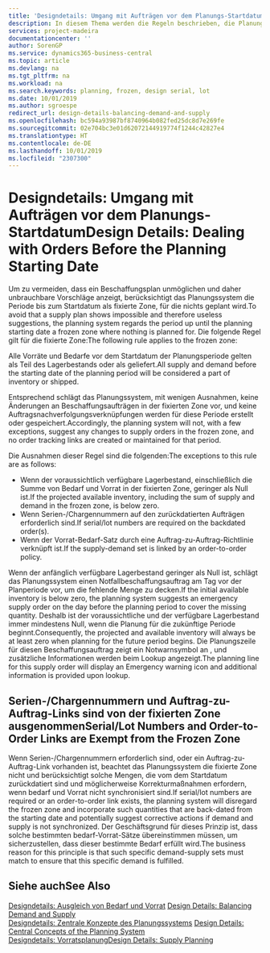 ```yaml
---
title: 'Designdetails: Umgang mit Aufträgen vor dem Planungs-Startdatum | Microsoft Docs'
description: In diesem Thema werden die Regeln beschrieben, die Planung für Aufträge in der fixierten Zone anwendet.
services: project-madeira
documentationcenter: ''
author: SorenGP
ms.service: dynamics365-business-central
ms.topic: article
ms.devlang: na
ms.tgt_pltfrm: na
ms.workload: na
ms.search.keywords: planning, frozen, design serial, lot
ms.date: 10/01/2019
ms.author: sgroespe
redirect_url: design-details-balancing-demand-and-supply
ms.openlocfilehash: bc594a93987bf8740964b082fed25dc8d7e269fe
ms.sourcegitcommit: 02e704bc3e01d62072144919774f1244c42827e4
ms.translationtype: HT
ms.contentlocale: de-DE
ms.lasthandoff: 10/01/2019
ms.locfileid: "2307300"
---
```

# <a name="design-details-dealing-with-orders-before-the-planning-starting-date"></a><span data-ttu-id="cf75d-103">Designdetails: Umgang mit Aufträgen vor dem Planungs-Startdatum</span><span class="sxs-lookup"><span data-stu-id="cf75d-103">Design Details: Dealing with Orders Before the Planning Starting Date</span></span>
<span data-ttu-id="cf75d-104">Um zu vermeiden, dass ein Beschaffungsplan unmöglichen und daher unbrauchbare Vorschläge anzeigt, berücksichtigt das Planungssystem die Periode bis zum Startdatum als fixierte Zone, für die nichts geplant wird.</span><span class="sxs-lookup"><span data-stu-id="cf75d-104">To avoid that a supply plan shows impossible and therefore useless suggestions, the planning system regards the period up until the planning starting date a frozen zone where nothing is planned for.</span></span> <span data-ttu-id="cf75d-105">Die folgende Regel gilt für die fixierte Zone:</span><span class="sxs-lookup"><span data-stu-id="cf75d-105">The following rule applies to the frozen zone:</span></span>  

<span data-ttu-id="cf75d-106">Alle Vorräte und Bedarfe vor dem Startdatum der Planungsperiode gelten als Teil des Lagerbestands oder als geliefert.</span><span class="sxs-lookup"><span data-stu-id="cf75d-106">All supply and demand before the starting date of the planning period will be considered a part of inventory or shipped.</span></span>  

<span data-ttu-id="cf75d-107">Entsprechend schlägt das Planungssystem, mit wenigen Ausnahmen, keine Änderungen an Beschaffungsaufträgen in der fixierten Zone vor, und keine Auftragsnachverfolgungsverknüpfungen werden für diese Periode erstellt oder gespeichert.</span><span class="sxs-lookup"><span data-stu-id="cf75d-107">Accordingly, the planning system will not, with a few exceptions, suggest any changes to supply orders in the frozen zone, and no order tracking links are created or maintained for that period.</span></span>  

<span data-ttu-id="cf75d-108">Die Ausnahmen dieser Regel sind die folgenden:</span><span class="sxs-lookup"><span data-stu-id="cf75d-108">The exceptions to this rule are as follows:</span></span>  

* <span data-ttu-id="cf75d-109">Wenn der voraussichtlich verfügbare Lagerbestand, einschließlich die Summe von Bedarf und Vorrat in der fixierten Zone, geringer als Null ist.</span><span class="sxs-lookup"><span data-stu-id="cf75d-109">If the projected available inventory, including the sum of supply and demand in the frozen zone, is below zero.</span></span>  
* <span data-ttu-id="cf75d-110">Wenn Serien-/Chargennummern auf den zurückdatierten Aufträgen erforderlich sind.</span><span class="sxs-lookup"><span data-stu-id="cf75d-110">If serial/lot numbers are required on the backdated order(s).</span></span>  
* <span data-ttu-id="cf75d-111">Wenn der Vorrat-Bedarf-Satz durch eine Auftrag-zu-Auftrag-Richtlinie verknüpft ist.</span><span class="sxs-lookup"><span data-stu-id="cf75d-111">If the supply-demand set is linked by an order-to-order policy.</span></span>  

<span data-ttu-id="cf75d-112">Wenn der anfänglich verfügbare Lagerbestand geringer als Null ist, schlägt das Planungssystem einen Notfallbeschaffungsauftrag am Tag vor der Planperiode vor, um die fehlende Menge zu decken.</span><span class="sxs-lookup"><span data-stu-id="cf75d-112">If the initial available inventory is below zero, the planning system suggests an emergency supply order on the day before the planning period to cover the missing quantity.</span></span> <span data-ttu-id="cf75d-113">Deshalb ist der voraussichtliche und der verfügbare Lagerbestand immer mindestens Null, wenn die Planung für die zukünftige Periode beginnt.</span><span class="sxs-lookup"><span data-stu-id="cf75d-113">Consequently, the projected and available inventory will always be at least zero when planning for the future period begins.</span></span> <span data-ttu-id="cf75d-114">Die Planungszeile für diesen Beschaffungsauftrag zeigt ein Notwarnsymbol an , und zusätzliche Informationen werden beim Lookup angezeigt.</span><span class="sxs-lookup"><span data-stu-id="cf75d-114">The planning line for this supply order will display an Emergency warning icon and additional information is provided upon lookup.</span></span>  

## <a name="seriallot-numbers-and-order-to-order-links-are-exempt-from-the-frozen-zone"></a><span data-ttu-id="cf75d-115">Serien-/Chargennummern und Auftrag-zu-Auftrag-Links sind von der fixierten Zone ausgenommen</span><span class="sxs-lookup"><span data-stu-id="cf75d-115">Serial/Lot Numbers and Order-to-Order Links are Exempt from the Frozen Zone</span></span>  
<span data-ttu-id="cf75d-116">Wenn Serien-/Chargennummern erforderlich sind, oder ein Auftrag-zu-Auftrag-Link vorhanden ist, beachtet das Planungssystem die fixierte Zone nicht und berücksichtigt solche Mengen, die vom dem Startdatum zurückdatiert sind und möglicherweise Korrekturmaßnahmen erfordern, wenn bedarf und Vorrat nicht synchronisiert sind.</span><span class="sxs-lookup"><span data-stu-id="cf75d-116">If serial/lot numbers are required or an order-to-order link exists, the planning system will disregard the frozen zone and incorporate such quantities that are back-dated from the starting date and potentially suggest corrective actions if demand and supply is not synchronized.</span></span> <span data-ttu-id="cf75d-117">Der Geschäftsgrund für dieses Prinzip ist, dass solche bestimmten bedarf-Vorrat-Sätze übereinstimmen müssen, um sicherzustellen, dass dieser bestimmte Bedarf erfüllt wird.</span><span class="sxs-lookup"><span data-stu-id="cf75d-117">The business reason for this principle is that such specific demand-supply sets must match to ensure that this specific demand is fulfilled.</span></span>  

## <a name="see-also"></a><span data-ttu-id="cf75d-118">Siehe auch</span><span class="sxs-lookup"><span data-stu-id="cf75d-118">See Also</span></span>  
<span data-ttu-id="cf75d-119">[Designdetails: Ausgleich von Bedarf und Vorrat](design-details-balancing-demand-and-supply.md) </span><span class="sxs-lookup"><span data-stu-id="cf75d-119">[Design Details: Balancing Demand and Supply](design-details-balancing-demand-and-supply.md) </span></span>  
<span data-ttu-id="cf75d-120">[Designdetails: Zentrale Konzepte des Planungssystems](design-details-central-concepts-of-the-planning-system.md) </span><span class="sxs-lookup"><span data-stu-id="cf75d-120">[Design Details: Central Concepts of the Planning System](design-details-central-concepts-of-the-planning-system.md) </span></span>  
[<span data-ttu-id="cf75d-121">Designdetails: Vorratsplanung</span><span class="sxs-lookup"><span data-stu-id="cf75d-121">Design Details: Supply Planning</span></span>](design-details-supply-planning.md)
